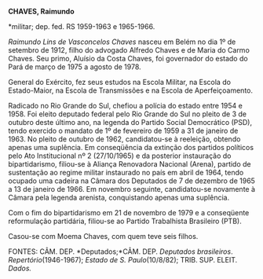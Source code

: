 **CHAVES, Raimundo**

\*militar; dep. fed. RS 1959-1963 e 1965-1966.

*Raimundo Lins de Vasconcelos Chaves* nasceu em Belém no dia 1º de
setembro de 1912, filho do advogado Alfredo Chaves e de Maria do Carmo
Chaves. Seu primo, Aluísio da Costa Chaves, foi governador do estado do
Pará de março de 1975 a agosto de 1978.

General do Exército, fez seus estudos na Escola Militar, na Escola do
Estado-Maior, na Escola de Transmissões e na Escola de Aperfeiçoamento.

Radicado no Rio Grande do Sul, chefiou a polícia do estado entre 1954 e
1958. Foi eleito deputado federal pelo Rio Grande do Sul no pleito de 3
de outubro deste último ano, na legenda do Partido Social Democrático
(PSD), tendo exercido o mandato de 1º de fevereiro de 1959 a 31 de
janeiro de 1963. No pleito de outubro de 1962, candidatou-se à
reeleição, obtendo apenas uma suplência. Em conseqüência da extinção dos
partidos políticos pelo Ato Institucional nº 2 (27/10/1965) e da
posterior instauração do bipartidarismo, filiou-se à Aliança Renovadora
Nacional (Arena), partido de sustentação ao regime militar instaurado no
país em abril de 1964, tendo ocupado uma cadeira na Câmara dos Deputados
de 7 de dezembro de 1965 a 13 de janeiro de 1966. Em novembro seguinte,
candidatou-se novamente à Câmara pela legenda arenista, conquistando
apenas uma suplência.

Com o fim do bipartidarismo em 21 de novembro de 1979 e a conseqüente
reformulação partidária, filiou-se ao Partido Trabalhista Brasileiro
(PTB).

Casou-se com Moema Chaves, com quem teve seis filhos.

FONTES: CÂM. DEP. *Deputados;*CÂM. DEP. *Deputados* *brasileiros*.
*Repertório*(1946-1967); *Estado de* *S. Paulo*(10/8/82); TRIB. SUP.
ELEIT. *Dados.*

 
